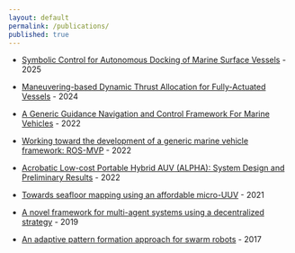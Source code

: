 ```yaml
---
layout: default
permalink: /publications/
published: true
---
```


- [Symbolic Control for Autonomous Docking of Marine Surface Vessels](https://arxiv.org/pdf/2501.13199) - 2025

- [Maneuvering-based Dynamic Thrust Allocation for Fully-Actuated Vessels](https://doi.org/10.1016/j.ifacol.2024.10.082) - 2024

- [A Generic Guidance Navigation and Control Framework For Marine Vehicles](https://digitalcommons.uri.edu/cgi/viewcontent.cgi?article=3251&context=theses) - 2022

- [Working toward the development of a generic marine vehicle framework: ROS-MVP](https://doi.org/10.1109/OCEANS47191.2022.9977346) - 2022

- [Acrobatic Low-cost Portable Hybrid AUV (ALPHA): System Design and Preliminary Results](https://doi.org/10.1109/OCEANS47191.2022.9977113) - 2022

- [Towards seafloor mapping using an affordable micro-UUV](https://doi.org/10.23919/OCEANS44145.2021.9705887) - 2021

- [A novel framework for multi-agent systems using a decentralized strategy](https://doi.org/10.1017/S0263574718001261) - 2019

- [An adaptive pattern formation approach for swarm robots](https://doi.org/10.1109/ICEEE2.2017.7935818) - 2017


